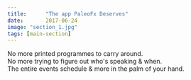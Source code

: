 ```yaml
---
title:      "The app PaleoFx Deserves"
date:       2017-06-24
image: "section_1.jpg"
tags: [main-section]
---
```


No more printed programmes to carry around.<br>
No more trying to figure out who's speaking & when.<br>
The entire events schedule & more in the palm of your hand.
